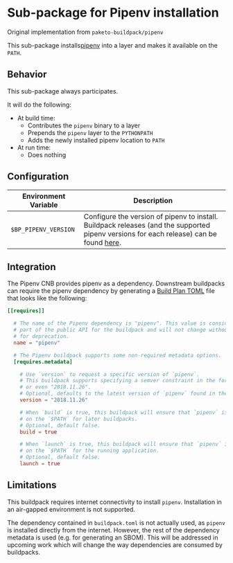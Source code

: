 <!--
// SPDX-FileCopyrightText: Copyright (c) 2013-Present CloudFoundry.org Foundation, Inc. All Rights Reserved.
SPDX-FileContributor: Samuel Gaist <samuel.gaist@idiap.ch>

SPDX-License-Identifier: Apache-2.0
-->

# Sub-package for Pipenv installation

Original implementation from `paketo-buildpack/pipenv`

This sub-package installs[pipenv](https://pypi.org/project/pipenv) into a layer
and makes it available on the `PATH`.

## Behavior
This sub-package always participates.

It will do the following:
* At build time:
  - Contributes the `pipenv` binary to a layer
  - Prepends the `pipenv` layer to the `PYTHONPATH`
  - Adds the newly installed pipenv location to `PATH`
* At run time:
  - Does nothing

## Configuration
| Environment Variable | Description                                                                                                                                                                                    |
|----------------------|------------------------------------------------------------------------------------------------------------------------------------------------------------------------------------------------|
| `$BP_PIPENV_VERSION` | Configure the version of pipenv to install. Buildpack releases (and the supported pipenv versions for each release) can be found [here](https://github.com/paketo-buildpacks/pipenv/releases). |

## Integration

The Pipenv CNB provides pipenv as a dependency. Downstream buildpacks can
require the pipenv dependency by generating a [Build Plan
TOML](https://github.com/buildpacks/spec/blob/master/buildpack.md#build-plan-toml)
file that looks like the following:

```toml
[[requires]]

  # The name of the Pipenv dependency is "pipenv". This value is considered
  # part of the public API for the buildpack and will not change without a plan
  # for deprecation.
  name = "pipenv"

  # The Pipenv buildpack supports some non-required metadata options.
  [requires.metadata]

    # Use `version` to request a specific version of `pipenv`.
    # This buildpack supports specifying a semver constraint in the form of "2018.*", "2018.11.*",
    # or even "2018.11.26".
    # Optional, defaults to the latest version of `pipenv` found in the `buildpack.toml` file.
    version = "2018.11.26"

    # When `build` is true, this buildpack will ensure that `pipenv` is available
    # on the `$PATH` for later buildpacks.
    # Optional, default false.
    build = true

    # When `launch` is true, this buildpack will ensure that `pipenv` is available
    # on the `$PATH` for the running application.
    # Optional, default false.
    launch = true
```

## Limitations

This buildpack requires internet connectivity to install `pipenv`.
Installation in an air-gapped environment is not supported.

The dependency contained in `buildpack.toml` is not actually used, as `pipenv` is
installed directly from the internet. However, the rest of the dependency
metadata is used (e.g. for generating an SBOM). This will be addressed in
upcoming work which will change the way dependencies are consumed by
buildpacks.
